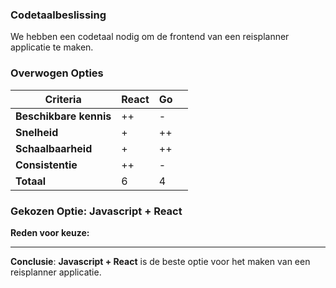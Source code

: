 ### Codetaalbeslissing

We hebben een codetaal nodig om de frontend van een reisplanner applicatie te maken.

### Overwogen Opties

| **Criteria**           | **React** | **Go** |   |
|------------------------|-----------|--------|---|
| **Beschikbare kennis** | ++        | -      |
| **Snelheid**           | +         | ++     |  
| **Schaalbaarheid**     | +         | ++     |  
| **Consistentie**       | ++        | -      | 
| **Totaal**             | 6         | 4      |  

### Gekozen Optie: Javascript + React
**Reden voor keuze:**
***
**Conclusie**: **Javascript + React** is de beste optie voor het maken van een reisplanner applicatie.